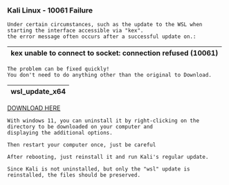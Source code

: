### Kali Linux - 10061 Failure

```yarn
Under certain circumstances, such as the update to the WSL when starting the interface accessible via "kex".
the error message often occurs after a successful update on.:
```

| kex unable to connect to socket: connection refused (10061) |
|---|

```yarn
The problem can be fixed quickly!
You don't need to do anything other than the original to Download.
```

| wsl_update_x64 |
|---|

[DOWNLOAD HERE](https://wslstorestorage.blob.core.windows.net/wslblob/wsl_update_x64.msi)

```yarn
With windows 11, you can uninstall it by right-clicking on the directory to be downloaded on your computer and 
displaying the additional options.

Then restart your computer once, just be careful

After rebooting, just reinstall it and run Kali's regular update.

Since Kali is not uninstalled, but only the "wsl" update is reinstalled, the files should be preserved.
```
